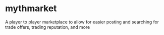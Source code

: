 # mythmarket
A player to player marketplace to allow for easier posting and searching for trade offers, trading reputation, and more

